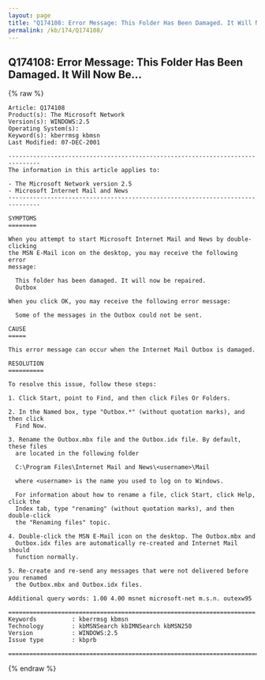 ```yaml
---
layout: page
title: "Q174108: Error Message: This Folder Has Been Damaged. It Will Now Be..."
permalink: /kb/174/Q174108/
---
```


## Q174108: Error Message: This Folder Has Been Damaged. It Will Now Be...

{% raw %}

	Article: Q174108
	Product(s): The Microsoft Network
	Version(s): WINDOWS:2.5
	Operating System(s): 
	Keyword(s): kberrmsg kbmsn
	Last Modified: 07-DEC-2001
	
	-------------------------------------------------------------------------------
	The information in this article applies to:
	
	- The Microsoft Network version 2.5 
	- Microsoft Internet Mail and News 
	-------------------------------------------------------------------------------
	
	SYMPTOMS
	========
	
	When you attempt to start Microsoft Internet Mail and News by double- clicking
	the MSN E-Mail icon on the desktop, you may receive the following error
	message:
	
	  This folder has been damaged. It will now be repaired.
	  Outbox
	
	When you click OK, you may receive the following error message:
	
	  Some of the messages in the Outbox could not be sent.
	
	CAUSE
	=====
	
	This error message can occur when the Internet Mail Outbox is damaged.
	
	RESOLUTION
	==========
	
	To resolve this issue, follow these steps:
	
	1. Click Start, point to Find, and then click Files Or Folders.
	
	2. In the Named box, type "Outbox.*" (without quotation marks), and then click
	  Find Now.
	
	3. Rename the Outbox.mbx file and the Outbox.idx file. By default, these files
	  are located in the following folder
	
	  C:\Program Files\Internet Mail and News\<username>\Mail
	
	  where <username> is the name you used to log on to Windows.
	
	  For information about how to rename a file, click Start, click Help, click the
	  Index tab, type "renaming" (without quotation marks), and then double-click
	  the "Renaming files" topic.
	
	4. Double-click the MSN E-Mail icon on the desktop. The Outbox.mbx and
	  Outbox.idx files are automatically re-created and Internet Mail should
	  function normally.
	
	5. Re-create and re-send any messages that were not delivered before you renamed
	  the Outbox.mbx and Outbox.idx files.
	
	Additional query words: 1.00 4.00 msnet microsoft-net m.s.n. outexw95
	
	======================================================================
	Keywords          : kberrmsg kbmsn 
	Technology        : kbMSNSearch kbIMNSearch kbMSN250
	Version           : WINDOWS:2.5
	Issue type        : kbprb
	
	=============================================================================
	

{% endraw %}
